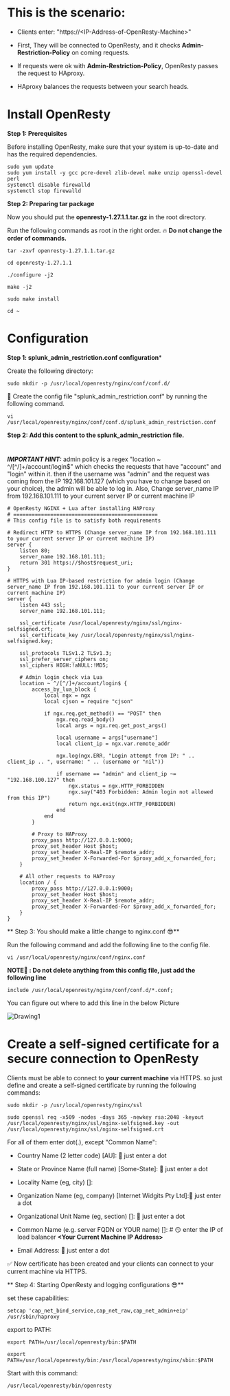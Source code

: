 # This is the scenario:

+ Clients enter: "https://\<IP-Address-of-OpenResty-Machine\>"

+ First, They will be connected to OpenResty, and it checks **Admin-Restriction-Policy** on coming requests.

+ If requests were ok with **Admin-Restriction-Policy**, OpenResty passes the request to HAproxy.

+ HAproxy balances the requests between your search heads.

# Install OpenResty

**Step 1: Prerequisites**

Before installing OpenResty, make sure that your system is up-to-date and has the required dependencies.
```
sudo yum update
sudo yum install -y gcc pcre-devel zlib-devel make unzip openssl-devel perl
systemctl disable firewalld
systemctl stop firewalld
```

**Step 2: Preparing tar package**

Now you should put the **openresty-1.27.1.1.tar.gz** in the root directory.

Run the following commands as root in the right order. 🔥 **Do not change the order of commands.**

```
tar -zxvf openresty-1.27.1.1.tar.gz
```

```
cd openresty-1.27.1.1
```

```
./configure -j2
```

```
make -j2
```

```
sudo make install
```

```
cd ~
```

# Configuration

**Step 1: splunk_admin_restriction.conf configuration***

Create the following directory:

```
sudo mkdir -p /usr/local/openresty/nginx/conf/conf.d/
```

🧐 Create the config file "splunk_admin_restriction.conf" by running the following command. 
```
vi /usr/local/openresty/nginx/conf/conf.d/splunk_admin_restriction.conf
```

**Step 2: Add this content to the **splunk_admin_restriction** file.**

#
***IMPORTANT HINT:*** admin policy is a regex "location ~ ^/[^/]+/account/login$" which checks the requests that have "account" and "login" within it. then if the username was "admin" and the request was coming from the IP 192.168.101.127 (which you have to change based on your choice), the admin will be able to log in. Also, Change server_name IP from 192.168.101.111 to your current server IP or current machine IP

```
# OpenResty NGINX + Lua after installing HAProxy
# ===============================================
# This config file is to satisfy both requirements

# Redirect HTTP to HTTPS (Change server_name IP from 192.168.101.111 to your current server IP or current machine IP)
server {
    listen 80;
    server_name 192.168.101.111;
    return 301 https://$host$request_uri;
}

# HTTPS with Lua IP-based restriction for admin login (Change server_name IP from 192.168.101.111 to your current server IP or current machine IP)
server {
    listen 443 ssl;
    server_name 192.168.101.111;

    ssl_certificate /usr/local/openresty/nginx/ssl/nginx-selfsigned.crt;
    ssl_certificate_key /usr/local/openresty/nginx/ssl/nginx-selfsigned.key;

    ssl_protocols TLSv1.2 TLSv1.3;
    ssl_prefer_server_ciphers on;
    ssl_ciphers HIGH:!aNULL:!MD5;

    # Admin login check via Lua
    location ~ ^/[^/]+/account/login$ {
        access_by_lua_block {
            local ngx = ngx
            local cjson = require "cjson"

            if ngx.req.get_method() == "POST" then
                ngx.req.read_body()
                local args = ngx.req.get_post_args()

                local username = args["username"]
                local client_ip = ngx.var.remote_addr

                ngx.log(ngx.ERR, "Login attempt from IP: " .. client_ip .. ", username: " .. (username or "nil"))

                if username == "admin" and client_ip ~= "192.168.100.127" then
                    ngx.status = ngx.HTTP_FORBIDDEN
                    ngx.say("403 Forbidden: Admin login not allowed from this IP")
                    return ngx.exit(ngx.HTTP_FORBIDDEN)
                end
            end
        }

        # Proxy to HAProxy
        proxy_pass http://127.0.0.1:9000;
        proxy_set_header Host $host;
        proxy_set_header X-Real-IP $remote_addr;
        proxy_set_header X-Forwarded-For $proxy_add_x_forwarded_for;
    }

    # All other requests to HAProxy
    location / {
        proxy_pass http://127.0.0.1:9000;
        proxy_set_header Host $host;
        proxy_set_header X-Real-IP $remote_addr;
        proxy_set_header X-Forwarded-For $proxy_add_x_forwarded_for;
    }
}
```

** Step 3: You should make a little change to nginx.conf 😎**

Run the following command and add the following line to the config file.

```
vi /usr/local/openresty/nginx/conf/nginx.conf
```
**NOTE🧐 : Do not delete anything from this config file, just add the following line**

```
include /usr/local/openresty/nginx/conf/conf.d/*.conf;
```
You can figure out where to add this line in the below Picture

![Drawing1](https://github.com/user-attachments/assets/daa2603d-b724-465f-9ab1-950bead856be)

# Create a self-signed certificate for a secure connection to OpenResty

Clients must be able to connect to **your current machine** via HTTPS. so just define and create a self-signed certificate by running the following commands:

```
sudo mkdir -p /usr/local/openresty/nginx/ssl
```
```
sudo openssl req -x509 -nodes -days 365 -newkey rsa:2048 -keyout /usr/local/openresty/nginx/ssl/nginx-selfsigned.key -out /usr/local/openresty/nginx/ssl/nginx-selfsigned.crt
```

For all of them enter dot(.), except "Common Name":

+ Country Name (2 letter code) [AU]: 👀 just enter a dot

+ State or Province Name (full name) [Some-State]: 👀 just enter a dot

+ Locality Name (eg, city) []:

+ Organization Name (eg, company) [Internet Widgits Pty Ltd]:👀 just enter a dot

+ Organizational Unit Name (eg, section) []: 👀 just enter a dot

+ Common Name (e.g. server FQDN or YOUR name) []: # 😏 enter the IP of load balancer **\<Your Current Machine IP Address\>** 

+ Email Address: 👀 just enter a dot

✅ Now certificate has been created and your clients can connect to your current machine via HTTPS.

** Step 4: Starting OpenResty and logging configurations 😎**

set these capabilities:
```
setcap 'cap_net_bind_service,cap_net_raw,cap_net_admin+eip' /usr/sbin/haproxy
```

export to PATH:
```
export PATH=/usr/local/openresty/bin:$PATH
```
```
export PATH=/usr/local/openresty/bin:/usr/local/openresty/nginx/sbin:$PATH
```

Start with this command:
```
/usr/local/openresty/bin/openresty
```

